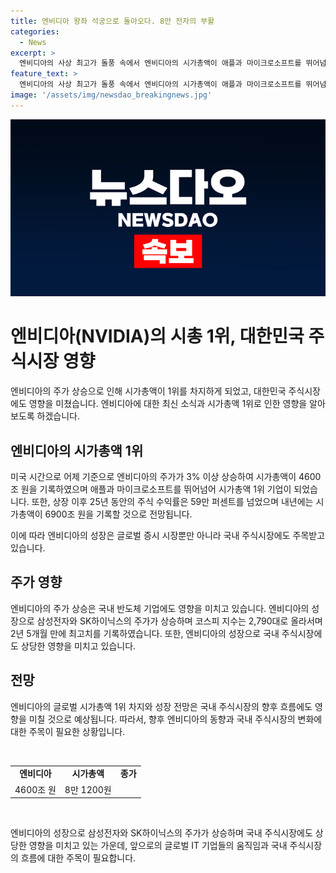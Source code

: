 ```yaml
---
title: 엔비디아 왕좌 석궁으로 돌아오다. 8만 전자의 부활
categories:
  - News
excerpt: >
  엔비디아의 사상 최고가 돌풍 속에서 엔비디아의 시가총액이 애플과 마이크로소프트를 뛰어넘어 1위 기업이 되었다. 25년 동안의 주식 수익률은 59만 퍼센트로, 앞으로의 전망도 밝다. 이에 따른 삼성전자와 SK하이닉스의 주가도 상승하며 코스피 지수는 2년 5개월 만에 최고치를 기록했다. 엔비디아의 영향력이 전 세계 주식시장에 커지고 있는 추세이다.
feature_text: >
  엔비디아의 사상 최고가 돌풍 속에서 엔비디아의 시가총액이 애플과 마이크로소프트를 뛰어넘어 1위 기업이 되었다. 25년 동안의 주식 수익률은 59만 퍼센트로, 앞으로의 전망도 밝다. 이에 따른 삼성전자와 SK하이닉스의 주가도 상승하며 코스피 지수는 2년 5개월 만에 최고치를 기록했다. 엔비디아의 영향력이 전 세계 주식시장에 커지고 있는 추세이다.
image: '/assets/img/newsdao_breakingnews.jpg'
---
```


<p><img src="/assets/img/newsdao_breakingnews.jpg" alt="implanttips 속보" /></p>

<h1>엔비디아(NVIDIA)의 시총 1위, 대한민국 주식시장 영향</h1>

<p data-ke-size="size16"></p>

<p>엔비디아의 주가 상승으로 인해 시가총액이 1위를 차지하게 되었고, 대한민국 주식시장에도 영향을 미쳤습니다. 엔비디아에 대한 최신 소식과 시가총액 1위로 인한 영향을 알아보도록 하겠습니다.</p>

<h2 data-ke-size="size26">엔비디아의 시가총액 1위</h2>

<p>미국 시간으로 어제 기준으로 엔비디아의 주가가 3% 이상 상승하여 시가총액이 4600조 원을 기록하였으며 애플과 마이크로소프트를 뛰어넘어 시가총액 1위 기업이 되었습니다. 또한, 상장 이후 25년 동안의 주식 수익률은 59만 퍼센트를 넘었으며 내년에는 시가총액이 6900조 원을 기록할 것으로 전망됩니다.</p>

<p>이에 따라 엔비디아의 성장은 글로벌 증시 시장뿐만 아니라 국내 주식시장에도 주목받고 있습니다.</p>

<h2 data-ke-size="size26">주가 영향</h2>

<p>엔비디아의 주가 상승은 국내 반도체 기업에도 영향을 미치고 있습니다. 엔비디아의 성장으로 삼성전자와 SK하이닉스의 주가가 상승하며 코스피 지수는 2,790대로 올라서며 2년 5개월 만에 최고치를 기록하였습니다. 또한, 엔비디아의 성장으로 국내 주식시장에도 상당한 영향을 미치고 있습니다.</p>

<h2 data-ke-size="size26">전망</h2>

<p>엔비디아의 글로벌 시가총액 1위 차지와 성장 전망은 국내 주식시장의 향후 흐름에도 영향을 미칠 것으로 예상됩니다. 따라서, 향후 엔비디아의 동향과 국내 주식시장의 변화에 대한 주목이 필요한 상황입니다.</p>

<p data-ke-size="size16">&nbsp;</p>

<table>
  <tbody>
    <tr>
      <td style="text-align: center; height: 17px;"><b>엔비디아</b></td>
      <td style="text-align: center; height: 17px;"><b>시가총액</b></td>
      <td style="text-align: center; height: 17px;"><b>종가</b></td>
    </tr>
    <tr>
      <td style="text-align: center; height: 17px;">4600조 원</td>
      <td style="text-align: center; height: 17px;">8만 1200원</td>
    </tr>
  </tbody>
</table>

<p data-ke-size="size16">&nbsp;</p>

<p>엔비디아의 성장으로 삼성전자와 SK하이닉스의 주가가 상승하며 국내 주식시장에도 상당한 영향을 미치고 있는 가운데, 앞으로의 글로벌 IT 기업들의 움직임과 국내 주식시장의 흐름에 대한 주목이 필요합니다.</p>

<p data-ke-size="size16"></p>

